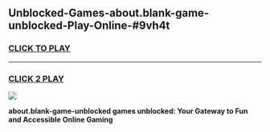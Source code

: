 
## Unblocked-Games-about.blank-game-unblocked-Play-Online-#9vh4t
<h3>
<a href="https://premium.freeplayer.one?title=about.blank-game-unblocked&ref=27F">CLICK TO PLAY</a></h3>
<hr>

<h3>
<a href="https://premium.freeplayer.one?title=about.blank-game-unblocked&ref=27F">CLICK 2 PLAY</a>
  
</h3>

<a href="https://premium.freeplayer.one?title=about.blank-game-unblocked&ref=27F"><img src="https://clearcache.store/games.png"></a>


**about.blank-game-unblocked games unblocked: Your Gateway to Fun and Accessible Online Gaming**
